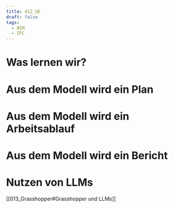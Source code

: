 ```yaml
---
title: 412_UE
draft: false
tags:
  - BIM
  - IFC
---
```


# Was lernen wir?


# Aus dem Modell wird ein Plan




# Aus dem Modell wird ein Arbeitsablauf





# Aus dem Modell wird ein Bericht






# Nutzen von LLMs 



[[013_Grasshopper#Grasshopper und LLMs]]

